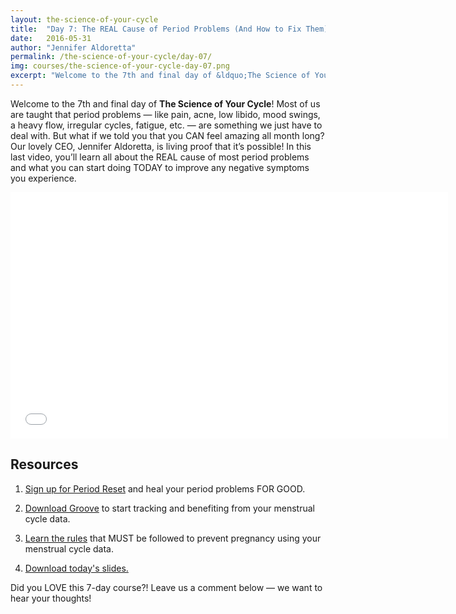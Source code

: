 ```yaml
---
layout: the-science-of-your-cycle
title:  "Day 7: The REAL Cause of Period Problems (And How to Fix Them)"
date:   2016-05-31
author: "Jennifer Aldoretta"
permalink: /the-science-of-your-cycle/day-07/
img: courses/the-science-of-your-cycle-day-07.png
excerpt: "Welcome to the 7th and final day of &ldquo;The Science of Your Cycle&rdquo;! Most of us are taught that period problems &mdash; like pain, acne, low libido, mood swings, a heavy flow, irregular cycles, fatigue, etc. &mdash; are something we just have to deal with. But what if we told you that you CAN feel amazing all month long? In this last video, you&rsquo;ll learn all about the REAL cause of most period problems and what you can start doing TODAY to improve any negative symptoms you experience."
---
```



Welcome to the 7th and final day of <strong>The Science of Your Cycle</strong>! Most of us are taught that period problems &mdash; like pain, acne, low libido, mood swings, a heavy flow, irregular cycles, fatigue, etc. &mdash; are something we just have to deal with. But what if we told you that you CAN feel amazing all month long? Our lovely CEO, Jennifer Aldoretta, is living proof that it&rsquo;s possible! In this last video, you&rsquo;ll learn all about the REAL cause of most period problems and what you can start doing TODAY to improve any negative symptoms you experience. 

<div class="center" itemprop="video" itemscope="" itemtype="http://schema.org/VideoObject">
  <iframe class="video" width="700" height="394" src="//www.youtube.com/embed/uF8SSGqZx-Q?rel=0&amp;showinfo=0" frameborder="0" allowfullscreen></iframe>
  <meta itemprop="name" content="Green Your Period: Menstrual Cup Show & Tell (DivaCup & Me Luna)" />
  <meta itemprop="description" content="The Green Your Period video series is all about why sustainable and eco-friendly period products are great for your health and the environment." />
</div>

## Resources ##
1. <p><a class="text-link" href="https://periodreset.readytogroove.com/">Sign up for Period Reset</a> and heal your period problems FOR GOOD.</p>
2. <p><a class="text-link" href="http://www.readytogroove.com">Download Groove</a> to start tracking and benefiting from your menstrual cycle data.</p>
3. <p><a class="text-link" href="http://www.readytogroove.com/the-cycle/chapter-7-the-rules-of-the-sympto-thermal-method/">Learn the rules</a> that MUST be followed to prevent pregnancy using your menstrual cycle data.</p>
4. <p><a class="text-link" target="_blank" href="/download/The-Science-of-Your-Cycle-Day-07.pdf">Download today's slides.</a></p>

Did you LOVE this 7-day course?! Leave us a comment below &mdash; we want to hear your thoughts!